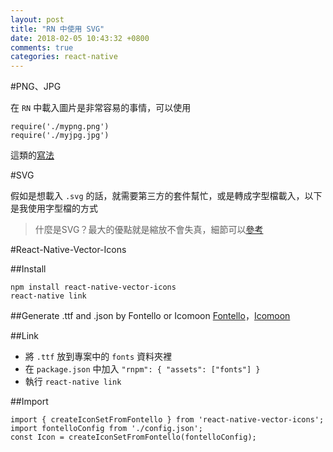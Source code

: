 ```yaml
---
layout: post
title: "RN 中使用 SVG"
date: 2018-02-05 10:43:32 +0800
comments: true
categories: react-native
---
```

#PNG、JPG

在 `RN` 中載入圖片是非常容易的事情，可以使用

```
require('./mypng.png')
require('./myjpg.jpg')
```

這類的[寫法](https://facebook.github.io/react-native/docs/image.html#source)

#SVG

假如是想載入 `.svg` 的話，就需要第三方的套件幫忙，或是轉成字型檔載入，以下是我使用字型檔的方式
>什麼是SVG？最大的優點就是縮放不會失真，細節可以[參考](https://zh.wikipedia.org/wiki/可縮放向量圖形)

#React-Native-Vector-Icons

##Install
```
npm install react-native-vector-icons
react-native link
```

##Generate .ttf and .json by Fontello or Icomoon
[Fontello](http://fontello.com/)，[Icomoon](https://icomoon.io/app)

##Link
* 將 `.ttf` 放到專案中的 `fonts` 資料夾裡
* 在 `package.json` 中加入 `"rnpm": { "assets": ["fonts"] }`
* 執行 `react-native link`

##Import
```
import { createIconSetFromFontello } from 'react-native-vector-icons';
import fontelloConfig from './config.json';
const Icon = createIconSetFromFontello(fontelloConfig);
```